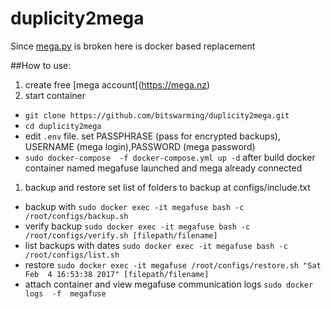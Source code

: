 # duplicity2mega
Since [mega.py](https://github.com/richardasaurus/mega.py) is broken here is docker based replacement


##How to use:
1. create free [mega account[(https://mega.nz)
1. start container
  * `git clone https://github.com/bitswarming/duplicity2mega.git`
  * `cd duplicity2mega`
  * edit `.env` file. set PASSPHRASE (pass for encrypted backups), USERNAME (mega login),PASSWORD (mega password)
  * `sudo docker-compose  -f docker-compose.yml up -d` after build docker container named megafuse launched and mega already connected 
1. backup and restore
set list of folders to backup at configs/include.txt 
  * backup with `sudo docker exec -it megafuse bash -c /root/configs/backup.sh`
  * verify backup `sudo docker exec -it megafuse bash -c /root/configs/verify.sh [filepath/filename]`
  * list backups with dates `sudo docker exec -it megafuse bash -c /root/configs/list.sh`
  * restore `sudo docker exec -it megafuse /root/configs/restore.sh "Sat Feb  4 16:53:38 2017" [filepath/filename]`
  * attach container and view megafuse communication logs `sudo docker logs  -f  megafuse`
